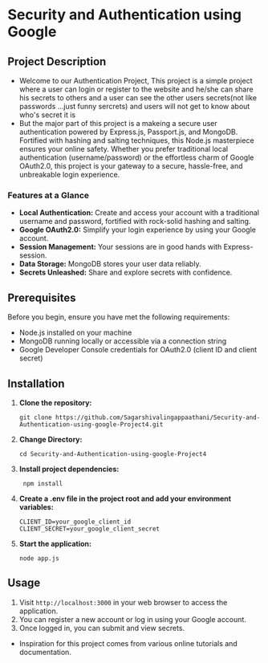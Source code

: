 # Security and Authentication using Google

## Project Description

- Welcome to our Authentication Project, This project is a simple project where a user can login or register to the website and he/she can share his secrets to others and a user can see the other users secrets(not like passwords ...just funny sercrets) and users will not get to know about who's secret it is  
- But the major part of this project is a makeing a secure user authentication powered by Express.js, Passport.js, and MongoDB. Fortified with hashing and salting techniques, this Node.js masterpiece ensures your online safety. Whether you prefer traditional local authentication (username/password) or the effortless charm of Google OAuth2.0, this project is your gateway to a secure, hassle-free, and unbreakable login experience.

### Features at a Glance

- **Local Authentication:** Create and access your account with a traditional username and password, fortified with rock-solid hashing and salting.
- **Google OAuth2.0:** Simplify your login experience by using your Google account.
- **Session Management:** Your sessions are in good hands with Express-session.
- **Data Storage:** MongoDB stores your user data reliably.
- **Secrets Unleashed:** Share and explore secrets with confidence.


## Prerequisites

Before you begin, ensure you have met the following requirements:

- Node.js installed on your machine
- MongoDB running locally or accessible via a connection string
- Google Developer Console credentials for OAuth2.0 (client ID and client secret)

## Installation

1. **Clone the repository:**

   ```
   git clone https://github.com/Sagarshivalingappaathani/Security-and-Authentication-using-google-Project4.git
   ```
2. **Change Directory:**

   ```
   cd Security-and-Authentication-using-google-Project4
   ```
3. **Install project dependencies:**

   ```
    npm install
   ```
4. **Create a .env file in the project root and add your environment variables:**

   ```
   CLIENT_ID=your_google_client_id
   CLIENT_SECRET=your_google_client_secret
   ```
5. **Start the application:**

   ```
   node app.js
   ```

## Usage

1. Visit `http://localhost:3000` in your web browser to access the application.
2. You can register a new account or log in using your Google account.
3. Once logged in, you can submit and view secrets.



- Inspiration for this project comes from various online tutorials and documentation.



   



